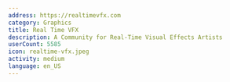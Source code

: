```yaml
---
address: https://realtimevfx.com
category: Graphics
title: Real Time VFX
description: A Community for Real-Time Visual Effects Artists
userCount: 5585
icon: realtime-vfx.jpeg
activity: medium
language: en_US
---
```

